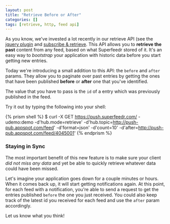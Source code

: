 ```yaml
---
layout: post
title: "Retrieve Before or After"
categories: []
tags: [retrieve, http, feed api]
---
```


As you know, we've invested a lot recently in our retrieve API (see the [jquery plugin](http://blog.superfeedr.com/jquery-superfeedr/) and [subscribe & retrieve](http://blog.superfeedr.com/subscribe-retrieve/). This API allows you to **retrieve the past** content from any feed, based on what Superfeedr stored of it. It's an easy way to *bootstrap* your application with historic data before you start getting new entries.

Today we're introducing a small addition to this API: the <code>before</code> and <code>after</code> params. They allow you to paginate over past entries by getting the ones that have been published **before** or **after** one that you've identified.

The value that you have to pass is the `id` of a entry which was previously published in the feed.

Try it out by typing the following into your shell:

{% prism shell %}
$ curl -X GET https://push.superfeedr.com/ 
  -udemo:demo 
  -d'hub.mode=retrieve' 
  -d'hub.topic=http://push-pub.appspot.com/feed'
  -d'format=json' 
  -d'count=10' 
  -d'after=http://push-pub.appspot.com/feed/4045001'
{% endprism %}

### Staying in Sync

The most important benefit of this new feature is to make sure your client *did not miss any data* and yet be able to quickly retrieve whatever data could have been missed.

Let's imagine your application goes down for a couple minutes or hours. When it comes back up, it will start getting notifications again. At this point, for each feed with a notification, you're able to send a request to get the entries published `before` the one you just received. You could also keep track of the latest id you received for each feed and use the `after` param accordingly.

Let us know what you think!




